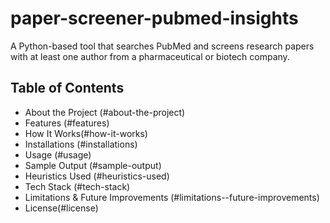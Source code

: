 # paper-screener-pubmed-insights
A Python-based tool that searches PubMed and screens research papers with at least one author from a pharmaceutical or biotech company.

## Table of Contents
- About the Project (#about-the-project)
- Features (#features)
- How It Works(#how-it-works)
- Installations (#installations)
- Usage (#usage)
- Sample Output (#sample-output)
- Heuristics Used (#heuristics-used)
- Tech Stack (#tech-stack)
- Limitations & Future Improvements (#limitations--future-improvements)
- License(#license)


